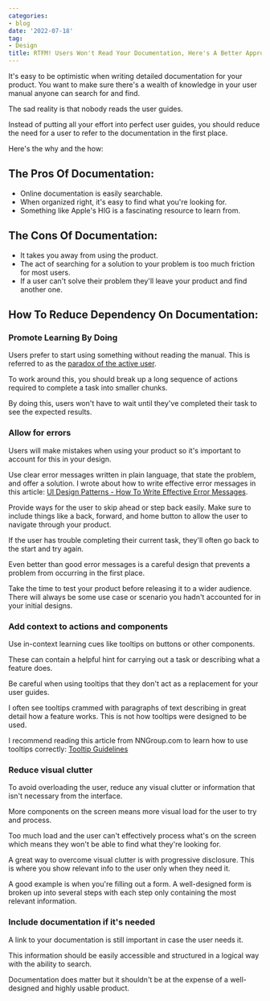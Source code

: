 ```yaml
---
categories:
- blog
date: '2022-07-18'
tag:
- Design
title: RTFM! Users Won't Read Your Documentation, Here's A Better Approach
---
```


It's easy to be optimistic when writing detailed documentation for your product. You want to make sure there's a wealth of knowledge in your user manual anyone can search for and find.

The sad reality is that nobody reads the user guides.

Instead of putting all your effort into perfect user guides, you should reduce the need for a user to refer to the documentation in the first place. 

Here's the why and the how:

## The Pros Of Documentation:
- Online documentation is easily searchable.
- When organized right, it's easy to find what you're looking for.
- Something like Apple's HIG is a fascinating resource to learn from.

## The Cons Of Documentation:
- It takes you away from using the product.
- The act of searching for a solution to your problem is too much friction for most users.
- If a user can't solve their problem they'll leave your product and find another one.

## How To Reduce Dependency On Documentation:

### Promote Learning By Doing
Users prefer to start using something without reading the manual. This is referred to as the [paradox of the active user](https://www.nngroup.com/articles/paradox-of-the-active-user/).

To work around this, you should break up a long sequence of actions required to complete a task into smaller chunks. 

By doing this, users won't have to wait until they've completed their task to see the expected results.

### Allow for errors
Users will make mistakes when using your product so it's important to account for this in your design.

Use clear error messages written in plain language, that state the problem, and offer a solution. I wrote about how to write effective error messages in this article: [UI Design Patterns - How To Write Effective Error Messages](/effective-error-messages).

Provide ways for the user to skip ahead or step back easily. Make sure to include things like a back, forward, and home button to allow the user to navigate through your product. 

If the user has trouble completing their current task, they'll often go back to the start and try again.

Even better than good error messages is a careful design that prevents a problem from occurring in the first place. 

Take the time to test your product before releasing it to a wider audience. There will always be some use case or scenario you hadn't accounted for in your initial designs.

### Add context to actions and components
Use in-context learning cues like tooltips on buttons or other components. 

These can contain a helpful hint for carrying out a task or describing what a feature does.

Be careful when using tooltips that they don't act as a replacement for your user guides.

I often see tooltips crammed with paragraphs of text describing in great detail how a feature works. This is not how tooltips were designed to be used.

I recommend reading this article from NNGroup.com to learn how to use tooltips correctly: [Tooltip Guidelines](https://www.nngroup.com/articles/tooltip-guidelines/)

### Reduce visual clutter
To avoid overloading the user, reduce any visual clutter or information that isn't necessary from the interface.

More components on the screen means more visual load for the user to try and process.

Too much load and the user can't effectively process what's on the screen which means they won't be able to find what they're looking for.

A great way to overcome visual clutter is with progressive disclosure. This is where you show relevant info to the user only when they need it. 

A good example is when you're filling out a form. A well-designed form is broken up into several steps with each step only containing the most relevant information.

### Include documentation if it's needed
A link to your documentation is still important in case the user needs it.

This information should be easily accessible and structured in a logical way with the ability to search.

Documentation does matter but it shouldn't be at the expense of a well-designed and highly usable product.